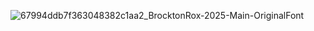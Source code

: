 ![67994ddb7f363048382c1aa2_BrocktonRox-2025-Main-OriginalFont](https://github.com/user-attachments/assets/e9c684cc-6b5f-4ce9-a6be-18909f5cf6b0)
